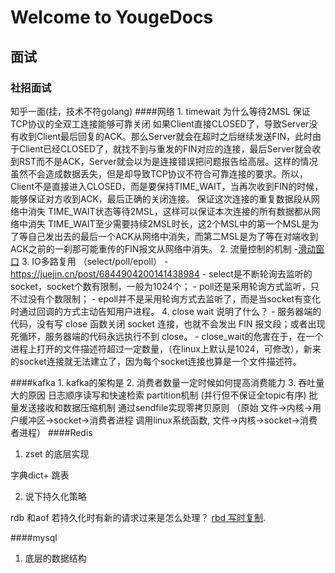 # Welcome to YougeDocs

## 面试

### 社招面试
知乎一面(挂，技术不符golang)
####网络
     1. timewait 为什么等待2MSL
     保证TCP协议的全双工连接能够可靠关闭
     如果Client直接CLOSED了，导致Server没有收到Client最后回复的ACK。那么Server就会在超时之后继续发送FIN，此时由于Client已经CLOSED了，就找不到与重发的FIN对应的连接，最后Server就会收到RST而不是ACK，Server就会以为是连接错误把问题报告给高层。这样的情况虽然不会造成数据丢失，但是却导致TCP协议不符合可靠连接的要求。所以，Client不是直接进入CLOSED，而是要保持TIME_WAIT，当再次收到FIN的时候，能够保证对方收到ACK，最后正确的关闭连接。
     保证这次连接的重复数据段从网络中消失
     TIME_WAIT状态等待2MSL，这样可以保证本次连接的所有数据都从网络中消失
     TIME_WAIT至少需要持续2MSL时长，这2个MSL中的第一个MSL是为了等自己发出去的最后一个ACK从网络中消失，而第二MSL是为了等在对端收到ACK之前的一刹那可能重传的FIN报文从网络中消失。
     2. 流量控制的机制
     -[滑动窗口](https://zhuanlan.zhihu.com/p/133307545)
     3. IO多路复用 （select/poll/epoll）
     - https://juejin.cn/post/6844904200141438984
     - select是不断轮询去监听的socket，socket个数有限制，一般为1024个； 
     - poll还是采用轮询方式监听，只不过没有个数限制；
     - epoll并不是采用轮询方式去监听了，而是当socket有变化时通过回调的方式主动告知用户进程。
     4. close wait 说明了什么？
     - 服务器端的代码，没有写 close 函数关闭 socket 连接，也就不会发出 FIN 报文段；或者出现死循环，服务器端的代码永远执行不到 close。
     - close_wait的危害在于，在一个进程上打开的文件描述符超过一定数量，（在linux上默认是1024，可修改），新来的socket连接就无法建立了，因为每个socket连接也算是一个文件描述符。
     
####kafka
     1. kafka的架构是
     2. 消费者数量一定时候如何提高消费能力
     3. 吞吐量大的原因
     日志顺序读写和快速检索
     partition机制 (并行但不保证全topic有序)
     批量发送接收和数据压缩机制
     通过sendfile实现零拷贝原则
     （原始 文件->内核->用户缓冲区->socket->消费者进程  调用linux系统函数, 文件->内核->socket->消费者进程）
####Redis
   1. zset 的底层实现 
   
   字典dict+ 跳表
 
   2. 说下持久化策略
   
   rdb 和aof 若持久化时有新的请求过来是怎么处理？
   [rbd 写时复制](https://blog.csdn.net/weixin_38405253/article/details/106416618).
    
####mysql
  1. 底层的数据结构

